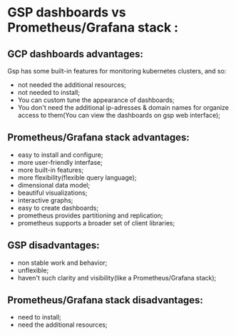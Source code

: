 # GSP dashboards vs Prometheus/Grafana stack :

## GCP dashboards advantages:
Gsp has some built-in features for monitoring kubernetes clusters, and so:
- not needed the additional resources;
- not needed to install;
- You can custom tune the appearance of dashboards;
- You don't need the additional ip-adresses & domain names for organize access to them(You can view the dashboards on gsp web interface);

##  Prometheus/Grafana stack advantages:
- easy to install and configure;
- more user-friendly interfase;
- more built-in features;
- more flexibility(flexible query language);
- dimensional data model;
- beautiful visualizations;
- interactive graphs;
- easy to create dashboards;
- prometheus provides partitioning and replication;
- prometheus supports a broader set of client libraries;

## GSP disadvantages:
- non stable work and behavior;
- unflexible;
- haven't such clarity and visibility(like a Prometheus/Grafana stack);

## Prometheus/Grafana stack disadvantages:
- need to install;
- need the additional resources;
